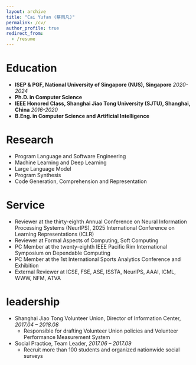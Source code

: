 ```yaml
---
layout: archive
title: "Cai Yufan (蔡雨凡)"
permalink: /cv/
author_profile: true
redirect_from:
  - /resume
---
```

# Education
- **ISEP & PGF, National University of Singapore (NUS), Singapore** *2020-2024*
- **Ph.D. in Computer Science**
- **IEEE Honored Class, Shanghai Jiao Tong University (SJTU), Shanghai, China** *2016-2020*
- **B.Eng. in Computer Science and Artificial Intelligence**

# Research 
- Program Language and Software Engineering
- Machine Learning and Deep Learning
- Large Language Model
- Program Synthesis
- Code Generation, Comprehension and Representation

# Service

- Reviewer at the thirty-eighth Annual Conference on Neural Information Processing Systems (NeurIPS), 2025 International Conference on Learning Representations (ICLR)
- Reviewer at Formal Aspects of Computing, Soft Computing
- PC Member at the twenty-eighth IEEE Pacific Rim International Symposium on Dependable Computing
- PC Member at the 1st International Sports Analytics Conference and Exhibition
- External Reviewer at ICSE,  FSE,  ASE, ISSTA, NeurIPS, AAAI, ICML, WWW, NFM, ATVA

# leadership
- Shanghai Jiao Tong Volunteer Union, Director of Information Center, *2017.04 – 2018.08*
  - Responsible for drafting Volunteer Union policies and Volunteer Performance Measurement System
- Social Practice, Team Leader, *2017.06 – 2017.09*
  - Recruit more than 100 students and organized nationwide social surveys

